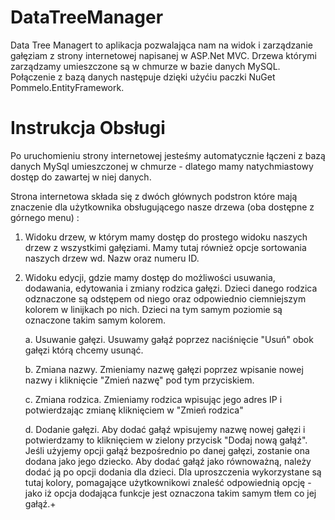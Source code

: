 # DataTreeManager
Data Tree Managert to aplikacja pozwalająca nam na widok i zarządzanie gałęziam z strony internetowej napisanej w ASP.Net MVC. Drzewa którymi zarządzamy umieszczone są w chmurze w bazie danych MySQL. Połączenie z bazą danych następuje dzięki użyćiu paczki NuGet Pommelo.EntityFramework.

# Instrukcja Obsługi

Po uruchomieniu strony internetowej jesteśmy automatycznie łączeni z bazą danych MySql umieszczonej w chmurze - dlatego mamy natychmiastowy dostęp do zawartej w niej danych.

Strona internetowa składa się z dwóch głównych podstron które mają znaczenie dla użytkownika obsługującego nasze drzewa (oba dostępne z górnego menu) :

1. Widoku drzew, w którym mamy dostęp do prostego widoku naszych drzew z wszystkimi gałęziami. Mamy tutaj również opcje sortowania naszych drzew wd. Nazw oraz numeru ID.
    
2. Widoku edycji, gdzie mamy dostęp do możliwości usuwania, dodawania, edytowania i zmiany rodzica gałęzi. Dzieci danego rodzica odznaczone są odstępem od niego oraz odpowiednio ciemniejszym kolorem w linijkach po nich. Dzieci na tym samym poziomie są oznaczone takim samym kolorem.
    
      a. Usuwanie gałęzi. Usuwamy gałąź poprzez naciśnięcie "Usuń" obok gałęzi którą chcemy usunąć.
      
      b. Zmiana nazwy. Zmieniamy nazwę gałęzi poprzez wpisanie nowej nazwy i kliknięcie "Zmień nazwę" pod tym przyciskiem.
      
      c. Zmiana rodzica. Zmieniamy rodzica wpisując jego adres IP i potwierdzając zmianę kliknięciem w "Zmień rodzica"
      
      d. Dodanie gałęzi. Aby dodać gałąź wpisujemy nazwę nowej gałęzi i potwierdzamy to kliknięciem w zielony przycisk "Dodaj nową gałąź". Jeśli użyjemy opcji gałąź bezpośrednio po danej gałęzi, zostanie ona dodana jako jego dziecko. Aby dodać gałąź jako równoważną, należy dodać ją po opcji dodania dla dzieci. Dla uproszczenia wykorzystane są tutaj kolory, pomagające użytkownikowi znaleść odpowiednią opcję - jako iż opcja dodająca funkcje jest oznaczona takim samym tłem co jej gałąź.+
